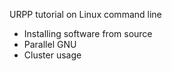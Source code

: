 URPP tutorial on Linux command line
- Installing software from source
- Parallel GNU
- Cluster usage
